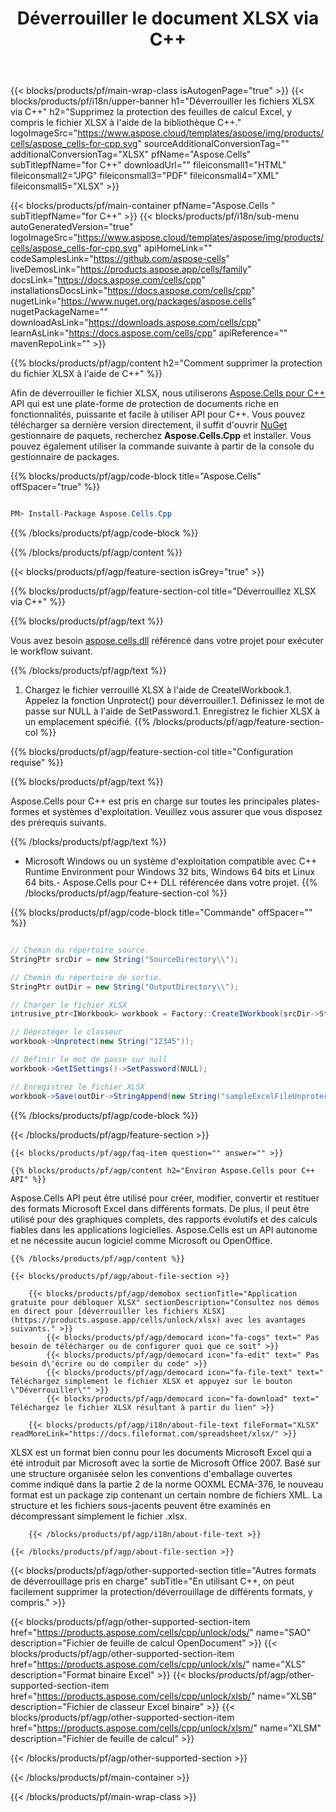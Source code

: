 ﻿---
title: Déverrouiller le document XLSX via C++ 
weight: 3680
url: /fr/cpp/unlock/xlsx/ 
description: C++ Exemple de code pour déverrouiller le fichier XLSX protégé par mot de passe sur C++ Runtime Environment pour Windows 32 bits, Windows 64 bits et Linux 64 bits.
---
{{< blocks/products/pf/main-wrap-class isAutogenPage="true" >}}
{{< blocks/products/pf/i18n/upper-banner h1="Déverrouiller les fichiers XLSX via C++" h2="Supprimez la protection des feuilles de calcul Excel, y compris le fichier XLSX à l\'aide de la bibliothèque C++." logoImageSrc="https://www.aspose.cloud/templates/aspose/img/products/cells/aspose_cells-for-cpp.svg" sourceAdditionalConversionTag="" additionalConversionTag="XLSX" pfName="Aspose.Cells" subTitlepfName="for C++" downloadUrl="" fileiconsmall1="HTML" fileiconsmall2="JPG" fileiconsmall3="PDF" fileiconsmall4="XML" fileiconsmall5="XLSX" >}}

{{< blocks/products/pf/main-container pfName="Aspose.Cells " subTitlepfName="for C++" >}}
{{< blocks/products/pf/i18n/sub-menu autoGeneratedVersion="true" logoImageSrc="https://www.aspose.cloud/templates/aspose/img/products/cells/aspose_cells-for-cpp.svg" apiHomeLink="" codeSamplesLink="https://github.com/aspose-cells" liveDemosLink="https://products.aspose.app/cells/family" docsLink="https://docs.aspose.com/cells/cpp" installationsDocsLink="https://docs.aspose.com/cells/cpp" nugetLink="https://www.nuget.org/packages/aspose.cells" nugetPackageName="" downloadAsLink="https://downloads.aspose.com/cells/cpp" learnAsLink="https://docs.aspose.com/cells/cpp" apiReference="" mavenRepoLink="" >}}

{{% blocks/products/pf/agp/content h2="Comment supprimer la protection du fichier XLSX à l\'aide de C++" %}}

 Afin de déverrouiller le fichier XLSX, nous utiliserons
 [Aspose.Cells pour C++](https://products.aspose.com/cells/cpp) 
 API qui est une plate-forme de protection de documents riche en fonctionnalités, puissante et facile à utiliser API pour C++. Vous pouvez télécharger sa dernière version directement, il suffit d'ouvrir
 [NuGet](https://www.nuget.org/packages/aspose.cells) 
 gestionnaire de paquets, recherchez
 **Aspose.Cells.Cpp** 
 et installer. Vous pouvez également utiliser la commande suivante à partir de la console du gestionnaire de packages.

{{% blocks/products/pf/agp/code-block title="Aspose.Cells" offSpacer="true" %}}

```cs

PM> Install-Package Aspose.Cells.Cpp


```

{{% /blocks/products/pf/agp/code-block %}}

{{% /blocks/products/pf/agp/content %}}

{{< blocks/products/pf/agp/feature-section isGrey="true" >}}

{{% blocks/products/pf/agp/feature-section-col title="Déverrouillez XLSX via C++" %}}

{{% blocks/products/pf/agp/text %}}

 Vous avez besoin
 [aspose.cells.dll](https://downloads.aspose.com/cells/cpp) 
 référencé dans votre projet pour exécuter le workflow suivant.

{{% /blocks/products/pf/agp/text %}}

1. Chargez le fichier verrouillé XLSX à l'aide de CreateIWorkbook.1. Appelez la fonction Unprotect() pour déverrouiller.1. Définissez le mot de passe sur NULL à l'aide de SetPassword.1. Enregistrez le fichier XLSX à un emplacement spécifié.
{{% /blocks/products/pf/agp/feature-section-col %}}

{{% blocks/products/pf/agp/feature-section-col title="Configuration requise" %}}

{{% blocks/products/pf/agp/text %}}

 Aspose.Cells pour C++ est pris en charge sur toutes les principales plates-formes et systèmes d'exploitation. Veuillez vous assurer que vous disposez des prérequis suivants.

{{% /blocks/products/pf/agp/text %}}

- Microsoft Windows ou un système d'exploitation compatible avec C++ Runtime Environment pour Windows 32 bits, Windows 64 bits et Linux 64 bits.- Aspose.Cells pour C++ DLL référencée dans votre projet.
{{% /blocks/products/pf/agp/feature-section-col %}}

{{% blocks/products/pf/agp/code-block title="Commande" offSpacer="" %}}

```cs

// Chemin du répertoire source.
StringPtr srcDir = new String("SourceDirectory\\");

// Chemin du répertoire de sortie.
StringPtr outDir = new String("OutputDirectory\\");

// Charger le fichier XLSX
intrusive_ptr<IWorkbook> workbook = Factory::CreateIWorkbook(srcDir->StringAppend(new String("sampleExcelFileProtected.xlsx")));

// Déprotéger le classeur
workbook->Unprotect(new String("12345"));

// Définir le mot de passe sur null
workbook->GetISettings()->SetPassword(NULL);

// Enregistrez le fichier XLSX
workbook->Save(outDir->StringAppend(new String("sampleExcelFileUnprotected_out.xlsx")));


```

{{% /blocks/products/pf/agp/code-block %}}

{{< /blocks/products/pf/agp/feature-section >}}

    {{< blocks/products/pf/agp/faq-item question="" answer="" >}}
 

<!-- aboutfile Starts -->

    {{% blocks/products/pf/agp/content h2="Environ Aspose.Cells pour C++ API" %}}

 Aspose.Cells API peut être utilisé pour créer, modifier, convertir et restituer des formats Microsoft Excel dans différents formats. De plus, il peut être utilisé pour des graphiques complets, des rapports évolutifs et des calculs fiables dans les applications logicielles. Aspose.Cells est un API autonome et ne nécessite aucun logiciel comme Microsoft ou OpenOffice.  



    {{% /blocks/products/pf/agp/content %}}

    {{< blocks/products/pf/agp/about-file-section >}}

        {{< blocks/products/pf/agp/demobox sectionTitle="Application gratuite pour débloquer XLSX" sectionDescription="Consultez nos démos en direct pour [déverrouiller les fichiers XLSX](https://products.aspose.app/cells/unlock/xlsx) avec les avantages suivants." >}}
            {{< blocks/products/pf/agp/democard icon="fa-cogs" text=" Pas besoin de télécharger ou de configurer quoi que ce soit" >}}
            {{< blocks/products/pf/agp/democard icon="fa-edit" text=" Pas besoin d\'écrire ou de compiler du code" >}}
            {{< blocks/products/pf/agp/democard icon="fa-file-text" text=" Téléchargez simplement le fichier XLSX et appuyez sur le bouton \"Déverrouiller\"" >}}
            {{< blocks/products/pf/agp/democard icon="fa-download" text=" Téléchargez le fichier XLSX résultant à partir du lien" >}}

        {{< blocks/products/pf/agp/i18n/about-file-text fileFormat="XLSX" readMoreLink="https://docs.fileformat.com/spreadsheet/xlsx/" >}}
XLSX est un format bien connu pour les documents Microsoft Excel qui a été introduit par Microsoft avec la sortie de Microsoft Office 2007. Basé sur une structure organisée selon les conventions d'emballage ouvertes comme indiqué dans la partie 2 de la norme OOXML ECMA-376, le nouveau format est un package zip contenant un certain nombre de fichiers XML. La structure et les fichiers sous-jacents peuvent être examinés en décompressant simplement le fichier .xlsx.

        {{< /blocks/products/pf/agp/i18n/about-file-text >}}

    {{< /blocks/products/pf/agp/about-file-section >}}

<!-- aboutfile Ends -->

{{< blocks/products/pf/agp/other-supported-section title="Autres formats de déverrouillage pris en charge" subTitle="En utilisant C++, on peut facilement supprimer la protection/déverrouillage de différents formats, y compris." >}}

{{< blocks/products/pf/agp/other-supported-section-item href="https://products.aspose.com/cells/cpp/unlock/ods/" name="SAO" description="Fichier de feuille de calcul OpenDocument" >}}
{{< blocks/products/pf/agp/other-supported-section-item href="https://products.aspose.com/cells/cpp/unlock/xls/" name="XLS" description="Format binaire Excel" >}}
{{< blocks/products/pf/agp/other-supported-section-item href="https://products.aspose.com/cells/cpp/unlock/xlsb/" name="XLSB" description="Fichier de classeur Excel binaire" >}}
{{< blocks/products/pf/agp/other-supported-section-item href="https://products.aspose.com/cells/cpp/unlock/xlsm/" name="XLSM" description="Fichier de feuille de calcul" >}}

{{< /blocks/products/pf/agp/other-supported-section >}}

{{< /blocks/products/pf/main-container >}}
    
{{< /blocks/products/pf/main-wrap-class >}}